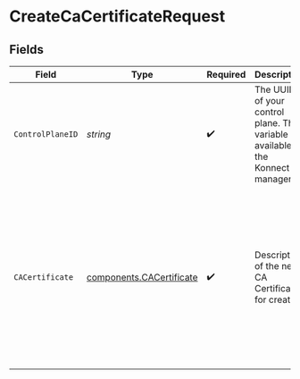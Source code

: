 # CreateCaCertificateRequest


## Fields

| Field                                                                                                                                   | Type                                                                                                                                    | Required                                                                                                                                | Description                                                                                                                             | Example                                                                                                                                 |
| --------------------------------------------------------------------------------------------------------------------------------------- | --------------------------------------------------------------------------------------------------------------------------------------- | --------------------------------------------------------------------------------------------------------------------------------------- | --------------------------------------------------------------------------------------------------------------------------------------- | --------------------------------------------------------------------------------------------------------------------------------------- |
| `ControlPlaneID`                                                                                                                        | *string*                                                                                                                                | :heavy_check_mark:                                                                                                                      | The UUID of your control plane. This variable is available in the Konnect manager.                                                      | 9524ec7d-36d9-465d-a8c5-83a3c9390458                                                                                                    |
| `CACertificate`                                                                                                                         | [components.CACertificate](../../models/components/cacertificate.md)                                                                    | :heavy_check_mark:                                                                                                                      | Description of the new CA Certificate for creation                                                                                      | {<br/>"cert": "-----BEGIN CERTIFICATE-----\ncertificate-content\n-----END CERTIFICATE-----",<br/>"id": "b2f34145-0343-41a4-9602-4c69dec2f260"<br/>} |